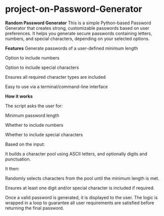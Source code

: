 # project-on-Password-Generator
**Random Password Generator**
This is a simple Python-based Password Generator that creates strong, customizable passwords based on user preferences. It helps you generate secure passwords containing letters, numbers, and special characters, depending on your selected options.

 **Features**
Generate passwords of a user-defined minimum length 

Option to include numbers

Option to include special characters

Ensures all required character types are included

Easy to use via a terminal/command-line interface


**How it works**

The script asks the user for:

Minimum password length

Whether to include numbers

Whether to include special characters


Based on the input:

It builds a character pool using ASCII letters, and optionally digits and punctuation.


It then:

Randomly selects characters from the pool until the minimum length is met.

Ensures at least one digit and/or special character is included if required.

Once a valid password is generated, it is displayed to the user.
The logic is wrapped in a loop to guarantee all user requirements are satisfied before returning the final password.
